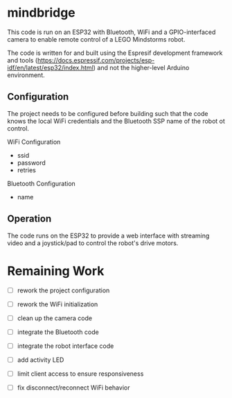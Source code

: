 # mindbridge

This code is run on an ESP32 with Bluetooth, WiFi and a GPIO-interfaced camera
to enable remote control of a LEGO Mindstorms robot.

The code is written for and built using the Espresif development framework and
tools (https://docs.espressif.com/projects/esp-idf/en/latest/esp32/index.html)
and not the higher-level Arduino environment.

## Configuration

The project needs to be configured before building such that the code knows
the local WiFi credentials and the Bluetooth SSP name of the robot ot control.

WiFi Configuration
* ssid
* password
* retries

Bluetooth Configuration
* name

## Operation

The code runs on the ESP32 to provide a web interface with streaming video
and a joystick/pad to control the robot's drive motors.

# Remaining Work

- [ ] rework the project configuration
- [ ] rework the WiFi initialization
- [ ] clean up the camera code
- [ ] integrate the Bluetooth code
- [ ] integrate the robot interface code
- [ ] add activity LED
- [ ] limit client access to ensure responsiveness
- [ ] fix disconnect/reconnect WiFi behavior

